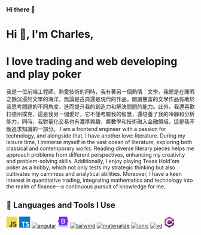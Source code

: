 ### Hi there 👋

<!--
**charleswanghc/charleswanghc** is a ✨ _special_ ✨ repository because its `README.md` (this file) appears on your GitHub profile.

Here are some ideas to get you started:

- 🔭 I’m currently working on ...
- 🌱 I’m currently learning ...
- 👯 I’m looking to collaborate on ...
- 🤔 I’m looking for help with ...
- 💬 Ask me about ...
- 📫 How to reach me: ...
- 😄 Pronouns: ...
- ⚡ Fun fact: ...
-->


# Hi 👋, I'm Charles,
# I love trading and web developing and play poker

我是一位前端工程師，熱愛技術的同時，我有著另一個熱情：文學。我總是在閒暇之餘沉浸於文學的海洋，無論是古典還是現代的作品。閱讀豐富的文學作品有助於我思考問題的不同角度，進而提升我的創造力和解決問題的能力。此外，我還喜歡打德州撲克，這是我另一個愛好，它不僅考驗我的智慧，還培養了我的冷靜和分析能力。同時，我對量化交易也有濃厚興趣，將數學和技術融入金融領域，這是我不斷追求知識的一部分。 I am a frontend engineer with a passion for technology, and alongside that, I have another love: literature. During my leisure time, I immerse myself in the vast ocean of literature, exploring both classical and contemporary works. Reading diverse literary pieces helps me approach problems from different perspectives, enhancing my creativity and problem-solving skills. Additionally, I enjoy playing Texas Hold'em poker as a hobby, which not only tests my strategic thinking but also cultivates my calmness and analytical abilities. Moreover, I have a keen interest in quantitative trading, integrating mathematics and technology into the realm of finance—a continuous pursuit of knowledge for me.

## 🚀 Languages and Tools I Use
<a target="_blank" href="https://raw.githubusercontent.com/devicons/devicon/master/icons/javascript/javascript-original.svg"><img src="https://raw.githubusercontent.com/devicons/devicon/master/icons/javascript/javascript-original.svg" alt="javascript" width="30" height="30" /></a>
<a target="_blank" href="https://raw.githubusercontent.com/devicons/devicon/master/icons/typescript/typescript-original.svg"><img src="https://raw.githubusercontent.com/devicons/devicon/master/icons/typescript/typescript-original.svg" alt="typescript" width="30" height="30" /></a>
<a target="_blank" href="https://angular.io/assets/images/logos/angular/angular.svg"><img src="https://angular.io/assets/images/logos/angular/angular.svg" alt="angular" width="30" height="30" /></a>
<a target="_blank" href="https://raw.githubusercontent.com/devicons/devicon/master/icons/bootstrap/bootstrap-plain-wordmark.svg"><img src="https://raw.githubusercontent.com/devicons/devicon/master/icons/bootstrap/bootstrap-plain-wordmark.svg" alt="bootstrap" width="30" height="30" /></a>
<a target="_blank" href="https://www.vectorlogo.zone/logos/tailwindcss/tailwindcss-icon.svg"><img src="https://www.vectorlogo.zone/logos/tailwindcss/tailwindcss-icon.svg" alt="tailwind" width="30" height="30" /></a>
<a target="_blank" href="https://raw.githubusercontent.com/prplx/svg-logos/5585531d45d294869c4eaab4d7cf2e9c167710a9/svg/materialize.svg"><img src="https://raw.githubusercontent.com/prplx/svg-logos/5585531d45d294869c4eaab4d7cf2e9c167710a9/svg/materialize.svg" alt="materialize" width="30" height="30" /></a>
<a target="_blank" href="https://upload.wikimedia.org/wikipedia/commons/d/d1/Ionic_Logo.svg"><img src="https://upload.wikimedia.org/wikipedia/commons/d/d1/Ionic_Logo.svg" alt="ionic" width="30" height="30" /></a>
<a target="_blank" href="https://cdn.worldvectorlogo.com/logos/adobe-xd.svg"><img src="https://cdn.worldvectorlogo.com/logos/adobe-xd.svg" alt="xd" width="30" height="30" /></a>
<a target="_blank" href="https://raw.githubusercontent.com/devicons/devicon/master/icons/csharp/csharp-original.svg"><img src="https://raw.githubusercontent.com/devicons/devicon/master/icons/csharp/csharp-original.svg" alt="csharp" width="30" height="30" /></a>

